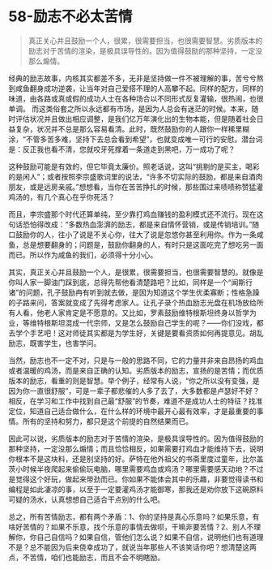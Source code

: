 # 58-励志不必太苦情

> 真正关心并且鼓励一个人，很累，很需要担当，也很需要智慧。劣质版本的励志对于苦情的渲染，是极具误导性的。因为值得鼓励的那种坚持，一定没那么煽情。

经典的励志故事，内核其实都差不多，无非是坚持做一件不被理解的事，苦兮兮熬到咸鱼翻身成功逆袭，让当年对自己爱搭不理的人高攀不起。同样的配方，同样的味道，由各路或真或假的成功人士在各种场合以不同形式反复灌输，很热闹，也很单调。
而这类俗套之所以永远都有市场，是因为人总会有迷茫的时候。本来，随时评估状况并且做出相应调整，是我们亿万年演化出的生物本能，但是随着社会日益复杂，状况并不总是那么容易看清。此时，既然鼓励你的人跟你一样稀里糊涂，“不管多苦多难，坚持下去总会看到希望”，也就变成唯一可行的安慰。潜台词是：反正我也看不清，您就咬牙死撑着一条道走到黑吧，万一成功了呢？

这种鼓励可能是有效的，但它毕竟太廉价。照老话说，这叫“挑剔的是买主，喝彩的是闲人”；或者按照李宗盛歌词里的说法，“许多不切实际的鼓励，都是来自酒肉朋友，或是远房亲戚。”想想看，当你在苦苦挣扎的时候，那些围过来啧啧称赞猛灌鸡汤的，有几个真心在乎你死活？

而且，李宗盛那个时代还算单纯，至少靠打鸡血赚钱的盈利模式还不流行。现在这句话恐怕得改成：“多数热血澎湃的励志，都是来自情怀营销，或是传销培训。”随口鼓励你的人，往小了说是不关心你，往大了说是忽悠你甚至利用你。作为一条咸鱼，总是想要翻身的；问题是，鼓励你翻身的人，有时只是这面吃完了想吃另一面而已。所以作为咸鱼的我们，必须得十分小心。

其实，真正关心并且鼓励一个人，是很累，很需要担当，也很需要智慧的。就像是你叫人家一脚油门踩到底，总得先帮他看清楚路吧？比如，同样是一个“闻斯行诸”的问题，孔子鼓励冉有听到就去做，是因为知道这个学生优柔寡断；性格急躁的子路来问，答案就变成了先得考虑家人。让孔子录个热血励志光盘在机场放给所有人看，他老人家肯定是不愿意的。又比如，罗素鼓励维特根斯坦终身以哲学为业，等维特根斯坦混成一代宗师，又是怎么鼓励自己学生的呢？——你们没戏，都去学个手艺吧！这对师徒其实都是为学生好，关键是要看资质如何再提意见。胡乱励志，既害学生，也害学问。

当然，励志也不一定不对，只是与一般的思路不同，它的力量并非来自昂扬的鸡血或者温暖的鸡汤，而是来自正确的认知。劣质版本的励志，宣扬的是苦情；而优质版本的励志，看重的则是智慧。举个例子，经常有人说，“你之所以没有变强，是因为你一直很舒服”，可是一辈子都悲催的人多了去了，大多数都是卢瑟好不好？相反，在学习和工作中找到自己最“舒服”的节奏，难道不是成功人士的特征？找准定位，知道自己适合做什么，在什么样的环境中最开心最有效率，才是最重要的事情。所有的坚持和努力，都只是这个前提的自然结果而已。

因此可以说，劣质版本的励志对于苦情的渲染，是极具误导性的。因为值得鼓励的那种坚持，一定没那么煽情；而且恰恰相反，如果需要打鸡血才能维持下去，说明你根本不是这块料，还是别坚持的好。萨特在他外祖父的书斋里度过童年，比尔盖茨小时候半夜爬起来偷偷玩电脑，哪里需要鸡血或鸡汤？哪里需要感天动地？不过是觉得这个好玩，做起来带劲而已。你如果不能体会其中的乐趣，非要觉得读书和编程是如此凄凉的事，以至于一定要灌鸡汤才能御寒，那我还是劝你放下这碗原料可疑的汤水，认真想想自己适合干点别的什么吧。

总之，所有苦情励志，都有两个矛盾：1、你的坚持是真心乐意吗？如果乐意，有啥好苦情的？如果不乐意，找个乐意的事情去做呗，干嘛非要苦情？2、别人不理解你，你自己自信吗？如果自信，管他们怎么说？如果不自信，说明他们也有道理不是？总不能因为后来侥幸成功了，就说当年那些人不该笑话你吧？想清楚这两点，不苦情，咱们也能励志，而且不会不明瞎励。